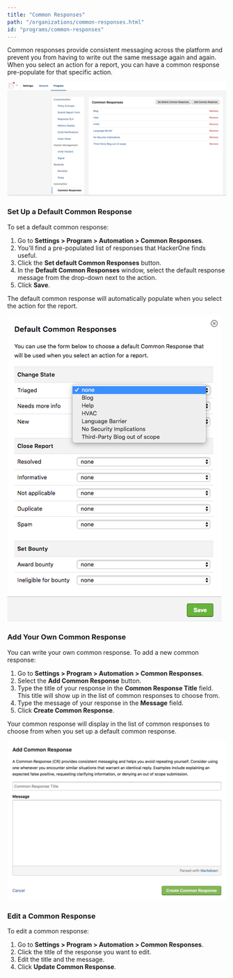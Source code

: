 ```yaml
---
title: "Common Responses"
path: "/organizations/common-responses.html"
id: "programs/common-responses"
---
```

Common responses provide consistent messaging across the platform and prevent you from having to write out the same message again and again. When you select an action for a report, you can have a common response pre-populate for that specific action.

![common-response-1](./images/common-response-1.png)

### Set Up a Default Common Response
To set a default common response:
1. Go to <b>Settings > Program > Automation > Common Responses</b>.
2. You'll find a pre-populated list of responses that HackerOne finds useful.
3. Click the <b>Set default Common Responses</b> button.
4. In the <b>Default Common Responses</b> window, select the default response message from the drop-down next to the action.
5. Click <b>Save</b>.

The default common response will automatically populate when you select the action for the report.

![common-response-2](./images/common-response-2.png)

### Add Your Own Common Response
You can write your own common response. To add a new common response:
1. Go to **Settings > Program > Automation > Common Responses**.
2. Select the **Add Common Response** button.
3. Type the title of your response in the **Common Response Title** field. This title will show up in the list of common responses to choose from.
4. Type the message of your response in the **Message** field.
5. Click **Create Common Response**.

Your common response will display in the list of common responses to choose from when you set up a default common response.

![common-response-3](./images/common-response-3.png)

### Edit a Common Response
To edit a common response:
1. Go to **Settings > Program > Automation > Common Responses**.
2. Click the title of the response you want to edit.
3. Edit the title and the message.
4. Click **Update Common Response**.
